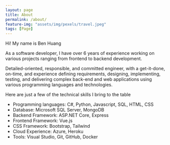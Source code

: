 ```yaml
---
layout: page
title: About
permalink: /about/
feature-img: "assets/img/pexels/travel.jpeg"
tags: [Page]
---
```


Hi! My name is Ben Huang

As a software developer, I have over 6 years of experience working on various projects ranging from frontend to backend development. 

Detailed-oriented, responsible, and committed engineer, with a get-it-done, on-time, and experience defining requirements, designing, implementing, testing, and delivering complex back-end and web applications using various programming languages and technologies.
 
Here are just a few of the technical skills I bring to the table
* Programming languages: C#, Python, Javascript, SQL, HTML, CSS
* Database: Microsoft SQL Server, MongoDB
* Backend Framework: ASP.NET Core, Express
* Frontend Framework: Vue.js
* CSS Framework: Bootstrap, Tailwind
* Cloud Experience: Azure, Heroku
* Tools: Visual Studio, Git, GitHub, Docker
 
